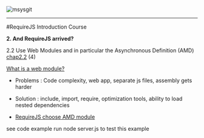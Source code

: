 ![msysgit](http://requirejs.org/i/logo.png)

----
#RequireJS Introduction Course

**2. And RequireJS arrived?**

2.2 Use Web Modules and in particular the Asynchronous Definition (AMD) [chap2.2]() (4)

  [What is a web module?](http://requirejs.org/docs/why.html)

  * Problems : Code complexity, web app, separate js files, assembly gets harder

  * Solution : include, import, require, optimization tools, ability to load nested dependencies

  * [RequireJS choose AMD module](http://requirejs.org/docs/whyamd.html#amd)
  
  see code example run node server.js to test this example